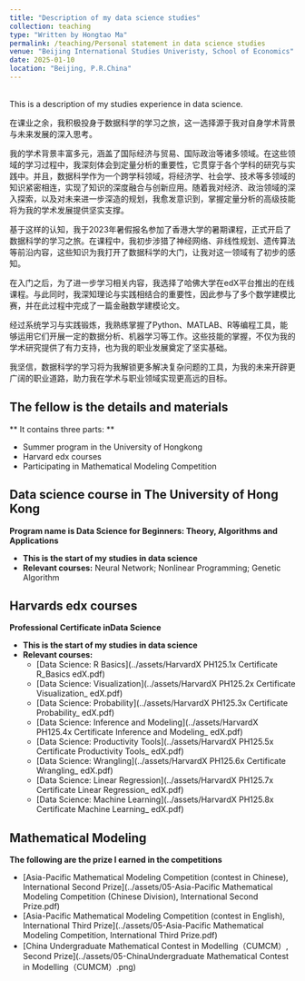 ```yaml
---
title: "Description of my data science studies"
collection: teaching
type: "Written by Hongtao Ma"
permalink: /teaching/Personal statement in data science studies
venue: "Beijing International Studies Univeristy, School of Economics"
date: 2025-01-10
location: "Beijing, P.R.China"
---
```

<br/>
This is a description of my studies experience in data science. 


在课业之余，我积极投身于数据科学的学习之旅，这一选择源于我对自身学术背景与未来发展的深入思考。

我的学术背景丰富多元，涵盖了国际经济与贸易、国际政治等诸多领域。在这些领域的学习过程中，我深刻体会到定量分析的重要性，它贯穿于各个学科的研究与实践中。并且，数据科学作为一个跨学科领域，将经济学、社会学、技术等多领域的知识紧密相连，实现了知识的深度融合与创新应用。随着我对经济、政治领域的深入探索，以及对未来进一步深造的规划，我愈发意识到，掌握定量分析的高级技能将为我的学术发展提供坚实支撑。

基于这样的认知，我于2023年暑假报名参加了香港大学的暑期课程，正式开启了数据科学的学习之旅。在课程中，我初步涉猎了神经网络、非线性规划、遗传算法等前沿内容，这些知识为我打开了数据科学的大门，让我对这一领域有了初步的感知。

在入门之后，为了进一步学习相关内容，我选择了哈佛大学在edX平台推出的在线课程。与此同时，我深知理论与实践相结合的重要性，因此参与了多个数学建模比赛，并在此过程中完成了一篇金融数学建模论文。

经过系统学习与实践锻炼，我熟练掌握了Python、MATLAB、R等编程工具，能够运用它们开展一定的数据分析、机器学习等工作。这些技能的掌握，不仅为我的学术研究提供了有力支持，也为我的职业发展奠定了坚实基础。

我坚信，数据科学的学习将为我解锁更多解决复杂问题的工具，为我的未来开辟更广阔的职业道路，助力我在学术与职业领域实现更高远的目标。

## The fellow is the details and materials

** It contains three parts: **
- Summer program in the University of Hongkong
- Harvard edx courses
- Participating in Mathematical Modeling Competition


## Data science course in The University of Hong Kong
  **Program name is Data Science for Beginners: Theory, Algorithms and Applications**  
  - __This is the start of my studies in data science__
  - __Relevant courses:__ Neural Network; Nonlinear Programming; Genetic Algorithm


## Harvards edx courses
  **Professional Certificate inData Science**  
- __This is the start of my studies in data science__
- __Relevant courses:__
    - [Data Science: R Basics](../assets/HarvardX PH125.1x Certificate R_Basics edX.pdf)
    - [Data Science: Visualization](../assets/HarvardX PH125.2x Certificate Visualization_ edX.pdf)
    - [Data Science: Probability](../assets/HarvardX PH125.3x Certificate Probability_ edX.pdf)
    - [Data Science: Inference and Modeling](../assets/HarvardX PH125.4x Certificate Inference and Modeling_ edX.pdf)
    - [Data Science: Productivity Tools](../assets/HarvardX PH125.5x Certificate Productivity Tools_ edX.pdf)
    - [Data Science: Wrangling](../assets/HarvardX PH125.6x Certificate Wrangling_ edX.pdf)
    - [Data Science: Linear Regression](../assets/HarvardX PH125.7x Certificate Linear Regression_ edX.pdf)
    - [Data Science: Machine Learning](../assets/HarvardX PH125.8x Certificate Machine Learning_ edX.pdf)


## Mathematical Modeling
  **The following are the prize I earned in the competitions**  
  - [Asia-Pacific Mathematical Modeling Competition (contest in Chinese), International Second Prize](../assets/05-Asia-Pacific Mathematical Modeling Competition (Chinese Division), International Second Prize.pdf)
  - [Asia-Pacific Mathematical Modeling Competition (contest in English), International Third Prize](../assets/05-Asia-Pacific Mathematical Modeling Competition, International Third Prize.pdf)
  - [China Undergraduate Mathematical Contest in Modelling（CUMCM）, Second Prize](../assets/05-ChinaUndergraduate Mathematical Contest in Modelling（CUMCM）.png)

